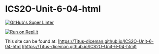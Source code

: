 # ICS2O-Unit-6-04-html

[![GitHub's Super Linter](https://github.com/Titus-diceman/ICS2O-Unit-6-04-html/workflows/GitHub's%20Super%20Linter/badge.svg)](https://github.com/Titus-diceman/ICS2O-Unit-6-04-html/actions)

[![Run on Repl.it](https://repl.it/badge/github/Titus-diceman/ICS2O-Unit-6-04-html)](https://repl.it/github/Titus-diceman/ICS2O-Unit-6-04-html)

This site can be found at: [https://Titus-diceman.github.io/ICS2O-Unit-6-04-html](https://Titus-diceman.github.io/ICS2O-Unit-6-04-html)
